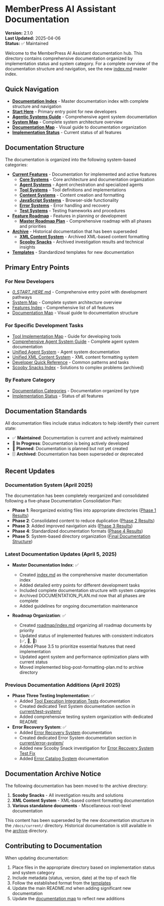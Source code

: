 # MemberPress AI Assistant Documentation

**Version:** 2.1.0  
**Last Updated:** 2025-04-06  
**Status:** ✅ Maintained

Welcome to the MemberPress AI Assistant documentation hub. This directory contains comprehensive documentation organized by implementation status and system category. For a complete overview of the documentation structure and navigation, see the new [index.md](./index.md) master index.

## Quick Navigation

- [**Documentation Index**](index.md) - Master documentation index with complete structure and navigation
- [**Start Here**](../_0_START_HERE_.md) - Primary entry point for new developers
- [**Agentic Systems Guide**](current/agent-system/comprehensive-agent-system-guide.md) - Comprehensive agent system documentation
- [**System Map**](current/core/system-map.md) - Complete system architecture overview
- [**Documentation Map**](current/core/documentation-map.md) - Visual guide to documentation organization
- [**Implementation Status**](current/core/implementation-status.md) - Current status of all features

## Documentation Structure

The documentation is organized into the following system-based categories:

- [**Current Features**](current/) - Documentation for implemented and active features
  - [**Core Systems**](current/core/) - Core architecture and documentation organization
  - [**Agent Systems**](current/agent-system/) - Agent orchestration and specialized agents
  - [**Tool Systems**](current/tool-system/) - Tool definitions and implementations
  - [**Content Systems**](current/content-system/) - Content creation and formatting
  - [**JavaScript Systems**](current/js-system/) - Browser-side functionality
  - [**Error Systems**](current/error-system/) - Error handling and recovery
  - [**Test Systems**](current/test-system/) - Testing frameworks and procedures
- [**Feature Roadmap**](roadmap/) - Features in planning or development
  - [**Master Roadmap Plan**](roadmap/masterplan.md) - Comprehensive roadmap with all phases and priorities
- [**Archive**](archive/) - Historical documentation that has been superseded
  - [**XML Content System**](archive/xml-content-system/) - Archived XML-based content formatting
  - [**Scooby Snacks**](archive/_snacks/) - Archived investigation results and technical insights
- [**Templates**](templates/) - Standardized templates for new documentation

## Primary Entry Points

### For New Developers
- [_0_START_HERE_.md](../_0_START_HERE_.md) - Comprehensive entry point with development pathways
- [System Map](current/core/system-map.md) - Complete system architecture overview
- [Features Index](current/core/features-index.md) - Comprehensive list of all features
- [Documentation Map](current/core/documentation-map.md) - Visual guide to documentation structure

### For Specific Development Tasks
- [Tool Implementation Map](current/tool-system/tool-implementation-map.md) - Guide for developing tools
- [Comprehensive Agent System Guide](current/agent-system/comprehensive-agent-system-guide.md) - Complete agent system documentation
- [Unified Agent System](current/agent-system/unified-agent-system.md) - Agent system documentation
- [Unified XML Content System](current/content-system/unified-xml-content-system.md) - XML content formatting system
- [Developer Quick Reference](current/core/developer-quick-reference.md) - Common patterns and tasks
- [Scooby Snacks Index](archive/_snacks/index.md) - Solutions to complex problems (archived)

### By Feature Category
- [Documentation Categories](current/core/documentation-categories.md) - Documentation organized by type
- [Implementation Status](current/core/implementation-status.md) - Status of all features

## Documentation Standards

All documentation files include status indicators to help identify their current state:

- ✅ **Maintained**: Documentation is current and actively maintained
- 🚧 **In Progress**: Documentation is being actively developed
- 🔮 **Planned**: Documentation is planned but not yet created
- 🗄️ **Archived**: Documentation has been superseded or deprecated

## Recent Updates

### Documentation System (April 2025) 
The documentation has been completely reorganized and consolidated following a five-phase Documentation Consolidation Plan:

- **Phase 1**: Reorganized existing files into appropriate directories ([Phase 1 Results](current/core/documentation-consolidation-results.md))
- **Phase 2**: Consolidated content to reduce duplication ([Phase 2 Results](current/core/phase-2-documentation-consolidation-results.md))
- **Phase 3**: Added improved navigation aids ([Phase 3 Results](current/core/phase-3-documentation-consolidation-results.md))
- **Phase 4**: Standardized documentation formats ([Phase 4 Results](current/core/phase-4-documentation-consolidation-results.md))
- **Phase 5**: System-based directory organization ([Final Documentation Structure](index.md))

### Latest Documentation Updates (April 5, 2025)
- **Master Documentation Index**: ✅
  - Created [index.md](index.md) as the comprehensive master documentation index
  - Added detailed entry points for different development tasks
  - Included complete documentation structure with system categories
  - Archived DOCUMENTATION_PLAN.md now that all phases are complete
  - Added guidelines for ongoing documentation maintenance

- **Roadmap Organization**: ✅
  - Created [roadmap/index.md](roadmap/index.md) organizing all roadmap documents by priority
  - Updated status of implemented features with consistent indicators (✅, 🚧, 🔮)
  - Added Phase 3.5 to prioritize essential features that need implementation
  - Updated agent system and performance optimization plans with current status
  - Moved implemented blog-post-formatting-plan.md to archive directory

### Previous Documentation Additions (April 2025)
- **Phase Three Testing Implementation**: ✅
  - Added [Tool Execution Integration Tests](current/test-system/tool-execution-integration-tests.md) documentation
  - Created dedicated Test System documentation section in [current/test-system/](current/test-system/)
  - Added comprehensive testing system organization with dedicated README
- **Error Recovery System**: ✅
  - Added [Error Recovery System](current/error-system/error-recovery-system.md) documentation
  - Created dedicated Error System documentation section in [current/error-system/](current/error-system/)
  - Added new Scooby Snack investigation for [Error Recovery System Test Fix](archive/_snacks/investigations/error-recovery-system-fix.md)
  - Added [Error Catalog System](current/error-system/error-catalog-system.md) documentation

## Documentation Archive Notice

The following documentation has been moved to the archive directory:

1. **Scooby Snacks** - All investigation results and solutions
2. **XML Content System** - XML-based content formatting documentation
3. **Various standalone documents** - Miscellaneous root-level documentation

This content has been superseded by the new documentation structure in the `/docs/current/` directory. Historical documentation is still available in the [archive](archive/) directory.

## Contributing to Documentation

When updating documentation:

1. Place files in the appropriate directory based on implementation status and system category
2. Include metadata (status, version, date) at the top of each file
3. Follow the established format from the [templates](templates/)
4. Update the main README.md when adding significant new documentation
5. Update the [documentation map](current/core/documentation-map.md) to reflect new additions